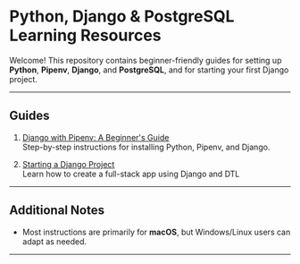 # Python, Django & PostgreSQL Learning Resources

Welcome! This repository contains beginner-friendly guides for setting up **Python**, **Pipenv**, **Django**, and **PostgreSQL**, and for starting your first Django project.

---

## Guides

1. [Django with Pipenv: A Beginner's Guide](django_with_pipenv.md)  
   Step-by-step instructions for installing Python, Pipenv, and Django.

2. [Starting a Django Project](starting_a_django_project.md)  
   Learn how to create a full-stack app using Django and DTL

---

## Additional Notes

- Most instructions are primarily for **macOS**, but Windows/Linux users can adapt as needed.  

---

